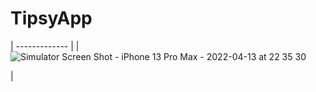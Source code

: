 # TipsyApp
| ------------- |
| 
![Simulator Screen Shot - iPhone 13 Pro Max - 2022-04-13 at 22 35 30](https://user-images.githubusercontent.com/95059726/163217456-df19366a-439c-4a99-9a91-d7a91214d3b4.png)

| 
